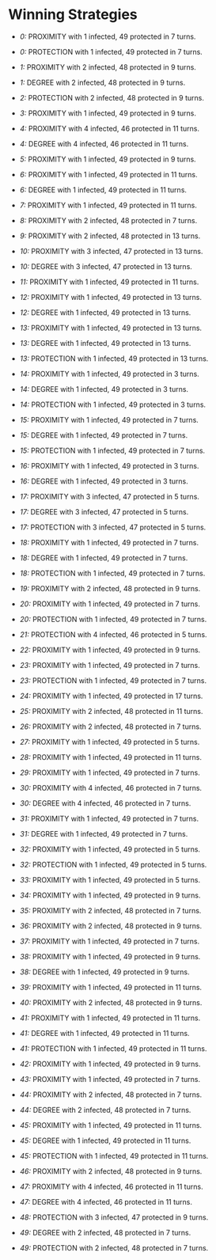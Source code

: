 # Winning Strategies

* _0:_ PROXIMITY with 1 infected, 49 protected in 7 turns.


* _0:_ PROTECTION with 1 infected, 49 protected in 7 turns.


* _1:_ PROXIMITY with 2 infected, 48 protected in 9 turns.


* _1:_ DEGREE with 2 infected, 48 protected in 9 turns.


* _2:_ PROTECTION with 2 infected, 48 protected in 9 turns.


* _3:_ PROXIMITY with 1 infected, 49 protected in 9 turns.


* _4:_ PROXIMITY with 4 infected, 46 protected in 11 turns.


* _4:_ DEGREE with 4 infected, 46 protected in 11 turns.


* _5:_ PROXIMITY with 1 infected, 49 protected in 9 turns.


* _6:_ PROXIMITY with 1 infected, 49 protected in 11 turns.


* _6:_ DEGREE with 1 infected, 49 protected in 11 turns.


* _7:_ PROXIMITY with 1 infected, 49 protected in 11 turns.


* _8:_ PROXIMITY with 2 infected, 48 protected in 7 turns.


* _9:_ PROXIMITY with 2 infected, 48 protected in 13 turns.


* _10:_ PROXIMITY with 3 infected, 47 protected in 13 turns.


* _10:_ DEGREE with 3 infected, 47 protected in 13 turns.


* _11:_ PROXIMITY with 1 infected, 49 protected in 11 turns.


* _12:_ PROXIMITY with 1 infected, 49 protected in 13 turns.


* _12:_ DEGREE with 1 infected, 49 protected in 13 turns.


* _13:_ PROXIMITY with 1 infected, 49 protected in 13 turns.


* _13:_ DEGREE with 1 infected, 49 protected in 13 turns.


* _13:_ PROTECTION with 1 infected, 49 protected in 13 turns.


* _14:_ PROXIMITY with 1 infected, 49 protected in 3 turns.


* _14:_ DEGREE with 1 infected, 49 protected in 3 turns.


* _14:_ PROTECTION with 1 infected, 49 protected in 3 turns.


* _15:_ PROXIMITY with 1 infected, 49 protected in 7 turns.


* _15:_ DEGREE with 1 infected, 49 protected in 7 turns.


* _15:_ PROTECTION with 1 infected, 49 protected in 7 turns.


* _16:_ PROXIMITY with 1 infected, 49 protected in 3 turns.


* _16:_ DEGREE with 1 infected, 49 protected in 3 turns.


* _17:_ PROXIMITY with 3 infected, 47 protected in 5 turns.


* _17:_ DEGREE with 3 infected, 47 protected in 5 turns.


* _17:_ PROTECTION with 3 infected, 47 protected in 5 turns.


* _18:_ PROXIMITY with 1 infected, 49 protected in 7 turns.


* _18:_ DEGREE with 1 infected, 49 protected in 7 turns.


* _18:_ PROTECTION with 1 infected, 49 protected in 7 turns.


* _19:_ PROXIMITY with 2 infected, 48 protected in 9 turns.


* _20:_ PROXIMITY with 1 infected, 49 protected in 7 turns.


* _20:_ PROTECTION with 1 infected, 49 protected in 7 turns.


* _21:_ PROTECTION with 4 infected, 46 protected in 5 turns.


* _22:_ PROXIMITY with 1 infected, 49 protected in 9 turns.


* _23:_ PROXIMITY with 1 infected, 49 protected in 7 turns.


* _23:_ PROTECTION with 1 infected, 49 protected in 7 turns.


* _24:_ PROXIMITY with 1 infected, 49 protected in 17 turns.


* _25:_ PROXIMITY with 2 infected, 48 protected in 11 turns.


* _26:_ PROXIMITY with 2 infected, 48 protected in 7 turns.


* _27:_ PROXIMITY with 1 infected, 49 protected in 5 turns.


* _28:_ PROXIMITY with 1 infected, 49 protected in 11 turns.


* _29:_ PROXIMITY with 1 infected, 49 protected in 7 turns.


* _30:_ PROXIMITY with 4 infected, 46 protected in 7 turns.


* _30:_ DEGREE with 4 infected, 46 protected in 7 turns.


* _31:_ PROXIMITY with 1 infected, 49 protected in 7 turns.


* _31:_ DEGREE with 1 infected, 49 protected in 7 turns.


* _32:_ PROXIMITY with 1 infected, 49 protected in 5 turns.


* _32:_ PROTECTION with 1 infected, 49 protected in 5 turns.


* _33:_ PROXIMITY with 1 infected, 49 protected in 5 turns.


* _34:_ PROXIMITY with 1 infected, 49 protected in 9 turns.


* _35:_ PROXIMITY with 2 infected, 48 protected in 7 turns.


* _36:_ PROXIMITY with 2 infected, 48 protected in 9 turns.


* _37:_ PROXIMITY with 1 infected, 49 protected in 7 turns.


* _38:_ PROXIMITY with 1 infected, 49 protected in 9 turns.


* _38:_ DEGREE with 1 infected, 49 protected in 9 turns.


* _39:_ PROXIMITY with 1 infected, 49 protected in 11 turns.


* _40:_ PROXIMITY with 2 infected, 48 protected in 9 turns.


* _41:_ PROXIMITY with 1 infected, 49 protected in 11 turns.


* _41:_ DEGREE with 1 infected, 49 protected in 11 turns.


* _41:_ PROTECTION with 1 infected, 49 protected in 11 turns.


* _42:_ PROXIMITY with 1 infected, 49 protected in 9 turns.


* _43:_ PROXIMITY with 1 infected, 49 protected in 7 turns.


* _44:_ PROXIMITY with 2 infected, 48 protected in 7 turns.


* _44:_ DEGREE with 2 infected, 48 protected in 7 turns.


* _45:_ PROXIMITY with 1 infected, 49 protected in 11 turns.


* _45:_ DEGREE with 1 infected, 49 protected in 11 turns.


* _45:_ PROTECTION with 1 infected, 49 protected in 11 turns.


* _46:_ PROXIMITY with 2 infected, 48 protected in 9 turns.


* _47:_ PROXIMITY with 4 infected, 46 protected in 11 turns.


* _47:_ DEGREE with 4 infected, 46 protected in 11 turns.


* _48:_ PROTECTION with 3 infected, 47 protected in 9 turns.


* _49:_ DEGREE with 2 infected, 48 protected in 7 turns.


* _49:_ PROTECTION with 2 infected, 48 protected in 7 turns.


